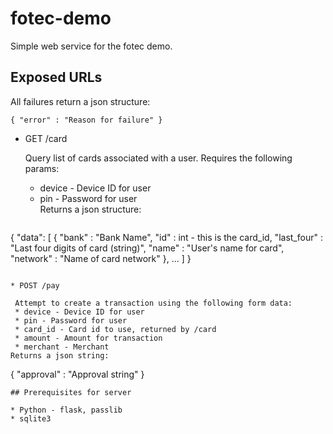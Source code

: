 fotec-demo
==========

Simple web service for the fotec demo.

## Exposed URLs

All failures return a json structure:
```
{ "error" : "Reason for failure" }
```

* GET /card 
  
  Query list of cards associated with a user.  Requires the following params:
  * device - Device ID for user
  * pin - Password for user  
 Returns a json structure:
  ```
{ "data": [ 
  { 
    "bank" : "Bank Name",
    "id"   : int - this is the card_id,
    "last_four" : "Last four digits of card (string)",
    "name" : "User's name for card",
    "network" : "Name of card network"
  },
  ...
  ]
}
```

* POST /pay

 Attempt to create a transaction using the following form data:
 * device - Device ID for user
 * pin - Password for user
 * card_id - Card id to use, returned by /card
 * amount - Amount for transaction
 * merchant - Merchant  
Returns a json string:
  ```
{ "approval" : "Approval string" }
```
## Prerequisites for server

* Python - flask, passlib
* sqlite3

